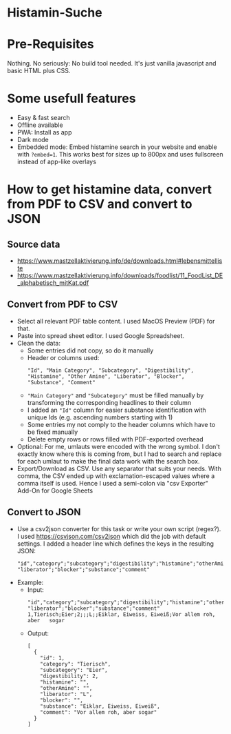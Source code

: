 # Histamin-Suche

# Pre-Requisites

Nothing. No seriously: No build tool needed. It's just vanilla javascript and basic HTML plus CSS.

# Some usefull features

- Easy & fast search
- Offline available
- PWA: Install as app
- Dark mode
- Embedded mode: Embed histamine search in your website and enable with `?embed=1`. This works best for sizes up to 800px and uses fullscreen instead of app-like overlays

# How to get histamine data, convert from PDF to CSV and convert to JSON

## Source data

- https://www.mastzellaktivierung.info/de/downloads.html#lebensmittelliste
- https://www.mastzellaktivierung.info/downloads/foodlist/11_FoodList_DE_alphabetisch_mitKat.pdf

## Convert from PDF to CSV

- Select all relevant PDF table content. I used MacOS Preview (PDF) for that.
- Paste into spread sheet editor. I used Google Spreadsheet.
- Clean the data:
  - Some entries did not copy, so do it manually
  - Header or columns used:
    ```
    "Id", "Main Category", "Subcategory", "Digestibility", "Histamine", "Other Amine", "Liberator", "Blocker", "Substance", "Comment"
    ```
  - `"Main Category"` and `"Subcategory"` must be filled manually by transforming the corresponding headlines to their column
  - I added an `"Id"` column for easier substance identification with unique Ids (e.g. ascending numbers starting with 1)
  - Some entries my not comply to the header columns which have to be fixed manually
  - Delete empty rows or rows filled with PDF-exported overhead
- Optional: For me, umlauts were encoded with the wrong symbol. I don't exactly know where this is coming from, but I had to search and replace for each umlaut to make the final data work with the search box.
- Export/Download as CSV. Use any separator that suits your needs. With comma, the CSV ended up with exclamation-escaped values where a comma itself is used. Hence I used a semi-colon via "csv Exporter" Add-On for Google Sheets

## Convert to JSON

- Use a csv2json converter for this task or write your own script (regex?). I used https://csvjson.com/csv2json which did the job with default settings. I added a header line which defines the keys in the resulting JSON:
  ```
  "id","category";"subcategory";"digestibility";"histamine";"otherAmine";  "liberator";"blocker";"substance";"comment"
  ```
- Example:
  - Input:
    ```
    "id","category";"subcategory";"digestibility";"histamine";"otherAmine";  "liberator";"blocker";"substance";"comment"
    1,Tierisch;Eier;2;;;L;;Eiklar, Eiweiss, Eiweiß;Vor allem roh, aber   sogar
    ```
  - Output:
    ```
    [
      {
        "id": 1,
        "category": "Tierisch",
        "subcategory": "Eier",
        "digestibility": 2,
        "histamine": "",
        "otherAmine": "",
        "liberator": "L",
        "blocker": "",
        "substance": "Eiklar, Eiweiss, Eiweiß",
        "comment": "Vor allem roh, aber sogar"
      }
    ]
    ```
